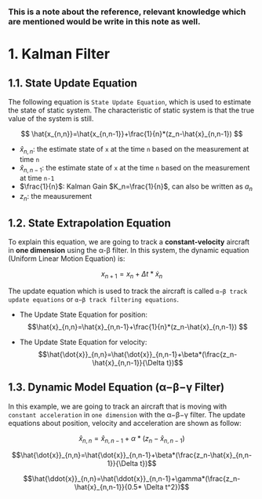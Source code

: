 ### This is a note about the reference, relevant knowledge which are mentioned would be write in this note as well. 

# 1. Kalman Filter
## 1.1. State Update Equation
The following equation is `State Update Equation`, which is used to estimate the state of static system. The characteristic of static system is that the true value of the system is still.

$$
\hat{x_{n,n}}=\hat{x_{n,n-1}}+\frac{1}{n}*(z_n-\hat{x}_{n,n-1})
$$

+ $\hat{x}_{n,n}$: the estimate state of `x` at the time `n` based on the measurement at time `n`
+ $\hat{x}_{n,n-1}$: the estimate state of `x` at the time `n` based on the measurement at time `n-1`
+ $\frac{1}{n}$: Kalman Gain $K_n=\frac{1}{n}$, can also be written as $a_n$
+ $z_n$: the meausurement

## 1.2. State Extrapolation Equation
To explain this equation, we are going to track a **constant-velocity** aircraft in **one dimension** using the α-β filter. In this system, the dynamic equation (Uniform Linear Motion Equation) is:

$$
x_{n+1}=x_{n}+\Delta t*\dot{x}_n
$$ 

The update equation which is used to track the aircraft is called `α−β track update equations` or `α−β track filtering equations`.

+ The Update State Equation for position:
  $$\hat{x}_{n,n}=\hat{x}_{n,n-1}+\frac{1}{n}*(z_n-\hat{x}_{n,n-1})  $$
  
+ The Update State Equation for velocity:
  $$\hat{\dot{x}}_{n,n}=\hat{\dot{x}}_{n,n-1}+\beta*(\frac{z_n-\hat{x}_{n,n-1}}{\Delta t})$$

## 1.3. Dynamic Model Equation (α−β−γ Filter)
In this example, we are going to track an aircraft that is moving with `constant acceleration` in `one dimension` with the α−β−γ filter. The update equations about position, velocity and acceleration are shown as follow: 

$$\hat{x}_{n,n}=\hat{x}_{n,n-1}+\alpha*(z_n-\hat{x}_{n,n-1})$$

$$\hat{\dot{x}}_{n,n}=\hat{\dot{x}}_{n,n-1}+\beta*(\frac{z_n-\hat{x}_{n,n-1}}{\Delta t})$$

$$\hat{\ddot{x}}_{n,n}=\hat{\ddot{x}}_{n,n-1}+\gamma*(\frac{z_n-\hat{x}_{n,n-1}}{0.5* \Delta t^2})$$
